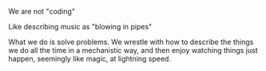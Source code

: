 We are not "coding"


Like describing music as "blowing in pipes"


What we do is solve problems. We wrestle with how to describe
the things we do all the time in a mechanistic way,
and then enjoy watching things just happen, seemingly like magic,
at lightning speed.
